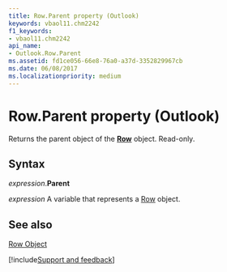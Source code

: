 ```yaml
---
title: Row.Parent property (Outlook)
keywords: vbaol11.chm2242
f1_keywords:
- vbaol11.chm2242
api_name:
- Outlook.Row.Parent
ms.assetid: fd1ce056-66e8-76a0-a37d-3352829967cb
ms.date: 06/08/2017
ms.localizationpriority: medium
---
```



# Row.Parent property (Outlook)

Returns the parent object of the **[Row](Outlook.Row.md)** object. Read-only.


## Syntax

_expression_.**Parent**

_expression_ A variable that represents a [Row](Outlook.Row.md) object.


## See also


[Row Object](Outlook.Row.md)

[!include[Support and feedback](~/includes/feedback-boilerplate.md)]